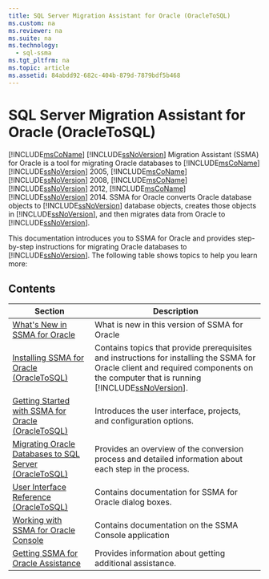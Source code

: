 ```yaml
---
title: SQL Server Migration Assistant for Oracle (OracleToSQL)
ms.custom: na
ms.reviewer: na
ms.suite: na
ms.technology: 
  - sql-ssma
ms.tgt_pltfrm: na
ms.topic: article
ms.assetid: 84abdd92-682c-404b-879d-7879bdf5b468
---
```

# SQL Server Migration Assistant for Oracle (OracleToSQL)
[!INCLUDE[msCoName](../content/includes/msCoName_md.md)] [!INCLUDE[ssNoVersion](../content/includes/ssNoVersion_md.md)] Migration Assistant (SSMA) for Oracle is a tool for migrating Oracle databases to [!INCLUDE[msCoName](../content/includes/msCoName_md.md)][!INCLUDE[ssNoVersion](../content/includes/ssNoVersion_md.md)] 2005, [!INCLUDE[msCoName](../content/includes/msCoName_md.md)][!INCLUDE[ssNoVersion](../content/includes/ssNoVersion_md.md)] 2008, [!INCLUDE[msCoName](../content/includes/msCoName_md.md)][!INCLUDE[ssNoVersion](../content/includes/ssNoVersion_md.md)] 2012, [!INCLUDE[msCoName](../content/includes/msCoName_md.md)][!INCLUDE[ssNoVersion](../content/includes/ssNoVersion_md.md)] 2014. SSMA for Oracle converts Oracle database objects to [!INCLUDE[ssNoVersion](../content/includes/ssNoVersion_md.md)] database objects, creates those objects in [!INCLUDE[ssNoVersion](../content/includes/ssNoVersion_md.md)], and then migrates data from Oracle to [!INCLUDE[ssNoVersion](../content/includes/ssNoVersion_md.md)].  
  
This documentation introduces you to SSMA for Oracle and provides step\-by\-step instructions for migrating Oracle databases to [!INCLUDE[ssNoVersion](../content/includes/ssNoVersion_md.md)]. The following table shows topics to help you learn more:  
  
## Contents  
  
|Section|Description|  
|-----------|---------------|  
|[What's New in SSMA  for Oracle](assetId:///f305ebb6-7393-4a43-abb3-6332b739d690)|What is new in this version of SSMA for Oracle|  
|[Installing SSMA  for Oracle &#40;OracleToSQL&#41;](../content/Installing-SSMA--for-Oracle--OracleToSQL-.md)|Contains topics that provide prerequisites and instructions for installing the SSMA for Oracle client and required components on the computer that is running [!INCLUDE[ssNoVersion](../content/includes/ssNoVersion_md.md)].|  
|[Getting Started with SSMA for Oracle &#40;OracleToSQL&#41;](../content/Getting-Started-with-SSMA-for-Oracle--OracleToSQL-.md)|Introduces the user interface, projects, and configuration options.|  
|[Migrating Oracle Databases to SQL Server &#40;OracleToSQL&#41;](../content/Migrating-Oracle-Databases-to-SQL-Server--OracleToSQL-.md)|Provides an overview of the conversion process and detailed information about each step in the process.|  
|[User Interface Reference &#40;OracleToSQL&#41;](../content/User-Interface-Reference--OracleToSQL-.md)|Contains documentation for SSMA for Oracle dialog boxes.|  
|[Working with SSMA for Oracle Console](assetId:///4e47bb04-cf9b-41a0-923e-bdab9ba0c51d)|Contains documentation on the SSMA Console application|  
|[Getting SSMA for Oracle Assistance](http://go.microsoft.com/fwlink/?LinkID=708538&clcid=0x409)|Provides information about getting additional assistance.|  
  
